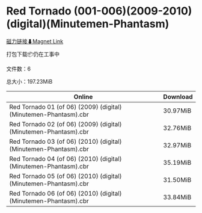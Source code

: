 # Red Tornado (001-006)(2009-2010)(digital)(Minutemen-Phantasm)

[磁力链接⬇Magnet Link](magnet:?xt=urn:btih:2861446035be2d6dbf942a43adf10bfd98fed8f1&dn=Red%20Tornado%20%28001-006%29%282009-2010%29%28digital%29%28Minutemen-Phantasm%29)

打包下载📦仍在工事中

文件数：6

总大小：197.23MiB

Online | Download
--- | ---
Red Tornado 01 (of 06) (2009) (digital) (Minutemen-Phantasm).cbr | 30.97MiB
Red Tornado 02 (of 06) (2009) (digital) (Minutemen-Phantasm).cbr | 32.76MiB
Red Tornado 03 (of 06) (2010) (digital) (Minutemen-Phantasm).cbr | 32.97MiB
Red Tornado 04 (of 06) (2010) (digital) (Minutemen-Phantasm).cbr | 35.19MiB
Red Tornado 05 (of 06) (2010) (digital) (Minutemen-Phantasm).cbr | 31.50MiB
Red Tornado 06 (of 06) (2010) (digital) (Minutemen-Phantasm).cbr | 33.84MiB